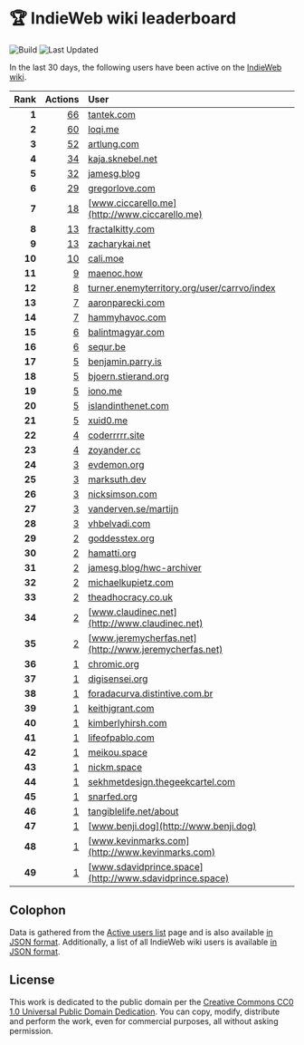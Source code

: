 # 🏆 IndieWeb wiki leaderboard

![Build](https://img.shields.io/github/actions/workflow/status/jgarber623/indieweb-wiki-leaderboard/build.yml?style=for-the-badge)
![Last Updated](https://img.shields.io/badge/last%20updated-23%20February%202025%20at%206:32:04%20UTC-ff5c01?style=for-the-badge)

In the last 30 days, the following users have been active on the [IndieWeb wiki](https://indieweb.org).

| Rank | Actions | User |
|-----:|--------:|:-----|
| **1** | [66](https://indieweb.org/Special:Contributions/Tantek.com) | [tantek.com](http://tantek.com) |
| **2** | [60](https://indieweb.org/Special:Contributions/Loqi.me) | [loqi.me](http://loqi.me) |
| **3** | [52](https://indieweb.org/Special:Contributions/Artlung.com) | [artlung.com](http://artlung.com) |
| **4** | [34](https://indieweb.org/Special:Contributions/Kaja.sknebel.net) | [kaja.sknebel.net](http://kaja.sknebel.net) |
| **5** | [32](https://indieweb.org/Special:Contributions/Jamesg.blog) | [jamesg.blog](http://jamesg.blog) |
| **6** | [29](https://indieweb.org/Special:Contributions/Gregorlove.com) | [gregorlove.com](http://gregorlove.com) |
| **7** | [18](https://indieweb.org/Special:Contributions/Www.ciccarello.me) | [www.ciccarello.me](http://www.ciccarello.me) |
| **8** | [13](https://indieweb.org/Special:Contributions/Fractalkitty.com) | [fractalkitty.com](http://fractalkitty.com) |
| **9** | [13](https://indieweb.org/Special:Contributions/Zacharykai.net) | [zacharykai.net](http://zacharykai.net) |
| **10** | [10](https://indieweb.org/Special:Contributions/Cali.moe) | [cali.moe](http://cali.moe) |
| **11** | [9](https://indieweb.org/Special:Contributions/Maenoc.how) | [maenoc.how](http://maenoc.how) |
| **12** | [8](https://indieweb.org/Special:Contributions/Turner.enemyterritory.org_user_carrvo_index) | [turner.enemyterritory.org/user/carrvo/index](http://turner.enemyterritory.org/user/carrvo/index) |
| **13** | [7](https://indieweb.org/Special:Contributions/Aaronparecki.com) | [aaronparecki.com](http://aaronparecki.com) |
| **14** | [7](https://indieweb.org/Special:Contributions/Hammyhavoc.com) | [hammyhavoc.com](http://hammyhavoc.com) |
| **15** | [6](https://indieweb.org/Special:Contributions/Balintmagyar.com) | [balintmagyar.com](http://balintmagyar.com) |
| **16** | [6](https://indieweb.org/Special:Contributions/Sequr.be) | [sequr.be](http://sequr.be) |
| **17** | [5](https://indieweb.org/Special:Contributions/Benjamin.parry.is) | [benjamin.parry.is](http://benjamin.parry.is) |
| **18** | [5](https://indieweb.org/Special:Contributions/Bjoern.stierand.org) | [bjoern.stierand.org](http://bjoern.stierand.org) |
| **19** | [5](https://indieweb.org/Special:Contributions/Iono.me) | [iono.me](http://iono.me) |
| **20** | [5](https://indieweb.org/Special:Contributions/Islandinthenet.com) | [islandinthenet.com](http://islandinthenet.com) |
| **21** | [5](https://indieweb.org/Special:Contributions/Xuid0.me) | [xuid0.me](http://xuid0.me) |
| **22** | [4](https://indieweb.org/Special:Contributions/Coderrrrr.site) | [coderrrrr.site](http://coderrrrr.site) |
| **23** | [4](https://indieweb.org/Special:Contributions/Zoyander.cc) | [zoyander.cc](http://zoyander.cc) |
| **24** | [3](https://indieweb.org/Special:Contributions/Evdemon.org) | [evdemon.org](http://evdemon.org) |
| **25** | [3](https://indieweb.org/Special:Contributions/Marksuth.dev) | [marksuth.dev](http://marksuth.dev) |
| **26** | [3](https://indieweb.org/Special:Contributions/Nicksimson.com) | [nicksimson.com](http://nicksimson.com) |
| **27** | [3](https://indieweb.org/Special:Contributions/Vanderven.se_martijn) | [vanderven.se/martijn](http://vanderven.se/martijn) |
| **28** | [3](https://indieweb.org/Special:Contributions/Vhbelvadi.com) | [vhbelvadi.com](http://vhbelvadi.com) |
| **29** | [2](https://indieweb.org/Special:Contributions/Goddesstex.org) | [goddesstex.org](http://goddesstex.org) |
| **30** | [2](https://indieweb.org/Special:Contributions/Hamatti.org) | [hamatti.org](http://hamatti.org) |
| **31** | [2](https://indieweb.org/Special:Contributions/Jamesg.blog_hwc-archiver) | [jamesg.blog/hwc-archiver](http://jamesg.blog/hwc-archiver) |
| **32** | [2](https://indieweb.org/Special:Contributions/Michaelkupietz.com) | [michaelkupietz.com](http://michaelkupietz.com) |
| **33** | [2](https://indieweb.org/Special:Contributions/Theadhocracy.co.uk) | [theadhocracy.co.uk](http://theadhocracy.co.uk) |
| **34** | [2](https://indieweb.org/Special:Contributions/Www.claudinec.net) | [www.claudinec.net](http://www.claudinec.net) |
| **35** | [2](https://indieweb.org/Special:Contributions/Www.jeremycherfas.net) | [www.jeremycherfas.net](http://www.jeremycherfas.net) |
| **36** | [1](https://indieweb.org/Special:Contributions/Chromic.org) | [chromic.org](http://chromic.org) |
| **37** | [1](https://indieweb.org/Special:Contributions/Digisensei.org) | [digisensei.org](http://digisensei.org) |
| **38** | [1](https://indieweb.org/Special:Contributions/Foradacurva.distintive.com.br) | [foradacurva.distintive.com.br](http://foradacurva.distintive.com.br) |
| **39** | [1](https://indieweb.org/Special:Contributions/Keithjgrant.com) | [keithjgrant.com](http://keithjgrant.com) |
| **40** | [1](https://indieweb.org/Special:Contributions/Kimberlyhirsh.com) | [kimberlyhirsh.com](http://kimberlyhirsh.com) |
| **41** | [1](https://indieweb.org/Special:Contributions/Lifeofpablo.com) | [lifeofpablo.com](http://lifeofpablo.com) |
| **42** | [1](https://indieweb.org/Special:Contributions/Meikou.space) | [meikou.space](http://meikou.space) |
| **43** | [1](https://indieweb.org/Special:Contributions/Nickm.space) | [nickm.space](http://nickm.space) |
| **44** | [1](https://indieweb.org/Special:Contributions/Sekhmetdesign.thegeekcartel.com) | [sekhmetdesign.thegeekcartel.com](http://sekhmetdesign.thegeekcartel.com) |
| **45** | [1](https://indieweb.org/Special:Contributions/Snarfed.org) | [snarfed.org](http://snarfed.org) |
| **46** | [1](https://indieweb.org/Special:Contributions/Tangiblelife.net_about) | [tangiblelife.net/about](http://tangiblelife.net/about) |
| **47** | [1](https://indieweb.org/Special:Contributions/Www.benji.dog) | [www.benji.dog](http://www.benji.dog) |
| **48** | [1](https://indieweb.org/Special:Contributions/Www.kevinmarks.com) | [www.kevinmarks.com](http://www.kevinmarks.com) |
| **49** | [1](https://indieweb.org/Special:Contributions/Www.sdavidprince.space) | [www.sdavidprince.space](http://www.sdavidprince.space) |


## Colophon

Data is gathered from the [Active users list](https://indieweb.org/Special:ActiveUsers) page and is also available [in JSON format](https://github.com/jgarber623/indieweb-wiki-leaderboard/blob/main/data/leaderboard.json). Additionally, a list of all IndieWeb wiki users is available [in JSON format](https://github.com/jgarber623/indieweb-wiki-leaderboard/blob/main/data/users.json).

## License

This work is dedicated to the public domain per the [Creative Commons CC0 1.0 Universal Public Domain Dedication](https://creativecommons.org/publicdomain/zero/1.0/). You can copy, modify, distribute and perform the work, even for commercial purposes, all without asking permission.
